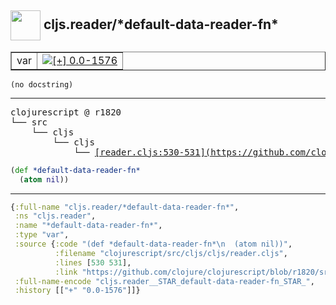 ## <img width="48px" valign="middle" src="http://i.imgur.com/Hi20huC.png"> cljs.reader/\*default-data-reader-fn\*

 <table border="1">
<tr>
<td>var</td>
<td><a href="https://github.com/cljsinfo/api-refs/tree/0.0-1576"><img valign="middle" alt="[+] 0.0-1576" src="https://img.shields.io/badge/+-0.0--1576-lightgrey.svg"></a> </td>
</tr>
</table>

 <samp>
</samp>

```
(no docstring)
```

---

 <pre>
clojurescript @ r1820
└── src
    └── cljs
        └── cljs
            └── <ins>[reader.cljs:530-531](https://github.com/clojure/clojurescript/blob/r1820/src/cljs/cljs/reader.cljs#L530-L531)</ins>
</pre>

```clj
(def *default-data-reader-fn*
  (atom nil))
```


---

```clj
{:full-name "cljs.reader/*default-data-reader-fn*",
 :ns "cljs.reader",
 :name "*default-data-reader-fn*",
 :type "var",
 :source {:code "(def *default-data-reader-fn*\n  (atom nil))",
          :filename "clojurescript/src/cljs/cljs/reader.cljs",
          :lines [530 531],
          :link "https://github.com/clojure/clojurescript/blob/r1820/src/cljs/cljs/reader.cljs#L530-L531"},
 :full-name-encode "cljs.reader__STAR_default-data-reader-fn_STAR_",
 :history [["+" "0.0-1576"]]}

```

